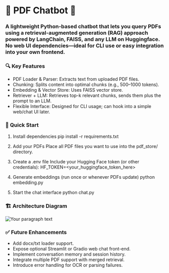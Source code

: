 # 📄 PDF Chatbot 🧠

### A lightweight Python-based chatbot that lets you query PDFs using a retrieval-augmented generation (RAG) approach powered by LangChain, FAISS, and any LLM on Huggingface. No web UI dependencies—ideal for CLI use or easy integration into your own frontend.

### 🔍 Key Features

  - PDF Loader & Parser: Extracts text from uploaded PDF files.
  - Chunking: Splits content into optimal chunks (e.g., 500–1000 tokens).
  - Embedding & Vector Store: Uses FAISS vector store.
  - Retriever + LLM: Retrieves top-k relevant chunks, sends them plus the prompt to an LLM.
  - Flexible Interface: Designed for CLI usage; can hook into a simple web/chat UI later.

### 🚀 Quick Start

  1. Install dependencies
       pip install -r requirements.txt
  
  2. Add your PDFs
       Place all PDF files you want to use into the pdf_store/ directory.
  
  3. Create a .env file
      Include your Hugging Face token (or other credentials):
      HF_TOKEN=<your_huggingface_token_here>
  
  4. Generate embeddings (run once or whenever PDFs update)
      python embedding.py
  
  5. Start the chat interface
      python chat.py

### 🏗️ Architecture Diagram
  ![Your paragraph text](https://github.com/user-attachments/assets/c90b7e04-fdc9-4be5-9840-f96bc8280f6d)
  
### ✅ Future Enhancements

 - Add docx/txt loader support.
 - Expose optional Streamlit or Gradio web chat front-end.
 - Implement conversation memory and session history.
 - Integrate multiple PDF support with merged retrieval.
 - Introduce error handling for OCR or parsing failures.
